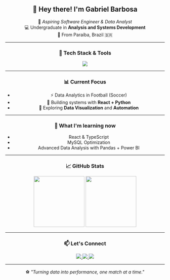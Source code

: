 <!-- Perfil do GitHub de Gabriel Barbosa -->

<div align="center">
  
  ## 👋 Hey there! I'm **Gabriel Barbosa**
  🎯 *Aspiring Software Engineer & Data Analyst*  
  💻 Undergraduate in **Analysis and Systems Development**  
  📍 From Paraíba, Brazil 🇧🇷  
  
  ---

  ### 🚀 Tech Stack & Tools
  <img src="https://skillicons.dev/icons?i=python,react,js,html,css,git,github,vscode,mysql,pandas,figma,powerbi" />

  ---

  ### 📊 Current Focus
  - ⚡ Data Analytics in Football (Soccer)
  - 🧠 Building systems with **React + Python**
  - 🧩 Exploring **Data Visualization** and **Automation**

  ---

  ### 🌱 What I'm learning now
  - React & TypeScript  
  - MySQL Optimization  
  - Advanced Data Analysis with Pandas + Power BI  

  ---

  ### 📈 GitHub Stats
  <div align="center">
    <img height="160em" src="https://github-readme-stats.vercel.app/api?username=gabrielbarbosa&show_icons=true&theme=radical&count_private=true" />
    <img height="160em" src="https://github-readme-stats.vercel.app/api/top-langs/?username=gabrielbarbosa&layout=compact&theme=radical" />
  </div>

  ---

  ### 📫 Let's Connect
  <a href="https://www.linkedin.com/in/gabrielbarbosa" target="_blank">
    <img src="https://img.shields.io/badge/LinkedIn-0077B5?style=for-the-badge&logo=linkedin&logoColor=white">
  </a>
  <a href="mailto:gabriel.barbosa@example.com" target="_blank">
    <img src="https://img.shields.io/badge/Email-D14836?style=for-the-badge&logo=gmail&logoColor=white">
  </a>
  <a href="https://github.com/gabrielbarbosa" target="_blank">
    <img src="https://img.shields.io/badge/GitHub-171515?style=for-the-badge&logo=github&logoColor=white">
  </a>

  ---

  ⚽ *"Turning data into performance, one match at a time."*
</div>
